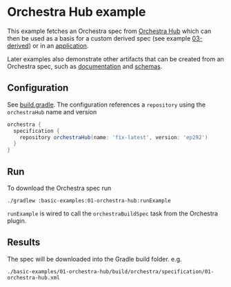 # Orchestra Hub example

This example fetches an Orchestra spec from [Orchestra Hub](https://orchestrahub.org) which can then be used as a basis
for a custom derived spec (see example [03-derived](../03-derived)) or in an [application](../../app-examples).

Later examples also demonstrate other artifacts that can be created from an Orchestra spec, such as [documentation](../04-documentation)
and [schemas](../05-avro-schema).

## Configuration

See [build.gradle](./build.gradle). The configuration references a `repository` using the `orchestraHub` name and version

```groovy
orchestra {
  specification {
    repository orchestraHub(name: 'fix-latest', version: 'ep292')
  }
}
```

## Run

To download the Orchestra spec run

```
./gradlew :basic-examples:01-orchestra-hub:runExample
```
`runExample` is wired to call the `orchestraBuildSpec` task from the Orchestra plugin.


## Results

The spec will be downloaded into the Gradle build folder. e.g.

```
./basic-examples/01-orchestra-hub/build/orchestra/specification/01-orchestra-hub.xml
```
